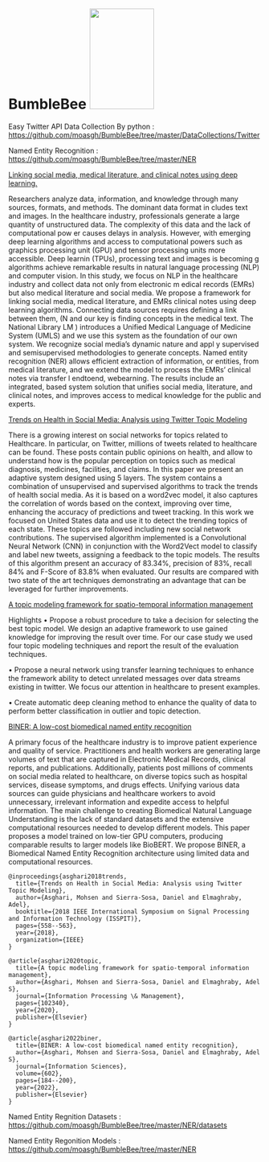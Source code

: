 # BumbleBee <img src="https://user-images.githubusercontent.com/25641555/76114333-d7a63480-5fb3-11ea-96e1-8d2ff27c4a7f.png" width="128" height="200" /> 

Easy Twitter API Data Collection By python : https://github.com/moasgh/BumbleBee/tree/master/DataCollections/Twitter

Named Entity Recognition : https://github.com/moasgh/BumbleBee/tree/master/NER 



[Linking social media, medical literature, and clinical notes using deep learning.](https://ir.library.louisville.edu/cgi/viewcontent.cgi?article=4999&context=etd)

Researchers analyze data, information, and knowledge through many sources, formats, and methods. The dominant data format in cludes text and images. In the healthcare industry, professionals generate a large quantity of unstructured data. The complexity of this data and the lack of computational pow er causes delays in analysis. However, with emerging deep learning algorithms and access to computational powers such as graphics processing unit (GPU) and tensor processing units more accessible. Deep learnin (TPUs), processing text and images is becoming g algorithms achieve remarkable results in natural language processing (NLP) and computer vision. In this study, we focus on NLP in the healthcare industry and collect data not only from electronic m edical records (EMRs) but also medical literature and social media. We propose a framework for linking social media, medical literature, and EMRs clinical notes using deep learning algorithms. Connecting data sources requires defining a link between them, (N and our key is finding concepts in the medical text. The National Library LM ) introduces a Unified Medical Language of Medicine System (UMLS) and we use this system as the foundation of our own system. We recognize social media’s dynamic nature and appl y supervised and semisupervised methodologies to generate concepts. Named entity recognition (NER) allows efficient extraction of information, or entities, from medical literature, and we extend the model to process the EMRs’ clinical notes via transfer l endtoend, webearning. The results include an integrated, based system solution that unifies social media, literature, and clinical notes, and improves access to medical knowledge for the public and experts.

[Trends on Health in Social Media: Analysis using Twitter Topic Modeling](https://www.researchgate.net/profile/Mohsen_Asghari5/publication/331205903_Trends_on_Health_in_Social_Media_Analysis_using_Twitter_Topic_Modeling/links/5c75529e299bf1268d28248f/Trends-on-Health-in-Social-Media-Analysis-using-Twitter-Topic-Modeling.pdf)

There is a growing interest on social networks for topics related to Healthcare. In particular, on Twitter, millions of tweets related to healthcare can be found. These posts contain public opinions on health, and allow to understand how is the popular perception on topics such as medical diagnosis, medicines, facilities, and claims. In this paper we present an adaptive system designed using 5 layers. The system contains a combination of unsupervised and supervised algorithms to track the trends of health social media. As it is based on a word2vec model, it also captures the correlation of words based on the context, improving over time, enhancing the accuracy of predictions and tweet tracking. In this work we focused on United States data and use it to detect the trending topics of each state. These topics are followed including new social network contributions. The supervised algorithm implemented is a Convolutional Neural Network (CNN) in conjunction with the Word2Vect model to classify and label new tweets, assigning a feedback to the topic models. The results of this algorithm present an accuracy of 83.34%, precision of 83%, recall 84% and F-Score of 83.8% when evaluated. Our results are compared with two state of the art techniques demonstrating an advantage that can be leveraged for further improvements.  

[A topic modeling framework for spatio-temporal information management](https://www.sciencedirect.com/science/article/pii/S0306457320308359?casa_token=talkTmJVV14AAAAA:C6nfpEeQBd9-gl4ADV21MsZ1DbrAFPA5IGdWlAt_E5l9P5Ts1J9biQR04fLJ91QAGVb0qO6zaFM7)

Highlights
•
Propose a robust procedure to take a decision for selecting the best topic model. We design an adaptive framework to use gained knowledge for improving the result over time. For our case study we used four topic modeling techniques and report the result of the evaluation techniques.

•
Propose a neural network using transfer learning techniques to enhance the framework ability to detect unrelated messages over data streams existing in twitter. We focus our attention in healthcare to present examples.

•
Create automatic deep cleaning method to enhance the quality of data to perform better classification in outlier and topic detection.


[BINER: A low-cost biomedical named entity recognition](https://www.sciencedirect.com/science/article/pii/S0020025522003838)

A primary focus of the healthcare industry is to improve patient experience and quality of service. Practitioners and health workers are generating large volumes of text that are captured in Electronic Medical Records, clinical reports, and publications. Additionally, patients post millions of comments on social media related to healthcare, on diverse topics such as hospital services, disease symptoms, and drugs effects. Unifying various data sources can guide physicians and healthcare workers to avoid unnecessary, irrelevant information and expedite access to helpful information. The main challenge to creating Biomedical Natural Language Understanding is the lack of standard datasets and the extensive computational resources needed to develop different models. This paper proposes a model trained on low-tier GPU computers, producing comparable results to larger models like BioBERT. We propose BINER, a Biomedical Named Entity Recognition architecture using limited data and computational resources.


```
@inproceedings{asghari2018trends,
  title={Trends on Health in Social Media: Analysis using Twitter Topic Modeling},
  author={Asghari, Mohsen and Sierra-Sosa, Daniel and Elmaghraby, Adel},
  booktitle={2018 IEEE International Symposium on Signal Processing and Information Technology (ISSPIT)},
  pages={558--563},
  year={2018},
  organization={IEEE}
}

@article{asghari2020topic,
  title={A topic modeling framework for spatio-temporal information management},
  author={Asghari, Mohsen and Sierra-Sosa, Daniel and Elmaghraby, Adel S},
  journal={Information Processing \& Management},
  pages={102340},
  year={2020},
  publisher={Elsevier}
}

@article{asghari2022biner,
  title={BINER: A low-cost biomedical named entity recognition},
  author={Asghari, Mohsen and Sierra-Sosa, Daniel and Elmaghraby, Adel S},
  journal={Information Sciences},
  volume={602},
  pages={184--200},
  year={2022},
  publisher={Elsevier}
}
```

Named Entity Regnition Datasets : https://github.com/moasgh/BumbleBee/tree/master/NER/datasets

Named Entity Regonition Models : https://github.com/moasgh/BumbleBee/tree/master/NER
